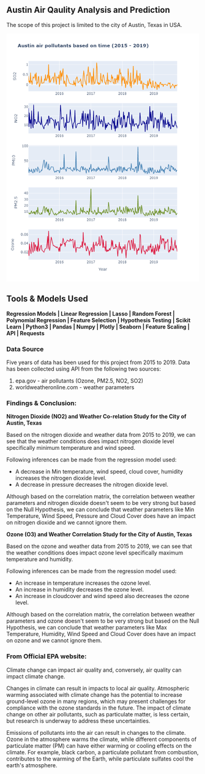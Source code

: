 ##  Austin Air Qaulity Analysis and Prediction
The scope of this project is limited to the city of Austin, Texas in USA.

![Austin Air Pollutants](images/img2.png)

##  Tools & Models Used
**Regression Models | Linear Regression | Lasso | Random Forest | Polynomial Regression | Feature Selection | Hypothesis Testing | Scikit Learn | Python3 | Pandas | Numpy | Plotly | Seaborn | Feature Scaling | API | Requests** 

### Data Source
Five years of data has been used for this project from 2015 to 2019. Data has been collected using API from the following two sources:
1. epa.gov - air pollutants (Ozone, PM2.5, NO2, SO2)
2. worldweatheronline.com - weather parameters

### Findings & Conclusion: 

**Nitrogen Dioxide (NO2) and Weather Co-relation Study for the City of Austin, Texas**   

Based on the nitrogen dioxide and weather data from 2015 to 2019, we can see that the weather conditions does impact nitrogen dioxide level specifically minimum temperature and wind speed.

Following inferences can be made from the regression model used:

*   A decrease in Min temperature, wind speed, cloud cover, humidity increases the nitrogen dioxide level.
*   A decrease in pressure decreases the nitrogen dioxide level.

Although based on the correlation matrix, the correlation between weather parameters and nitrogen dioxide doesn't seem to be very strong but based on the Null Hypothesis, we can conclude that weather parameters like Min Temperature, Wind Speed, Pressure and Cloud Cover does have an impact on nitrogen dioxide and we cannot ignore them. 

**Ozone (O3) and Weather Correlation Study for the City of Austin, Texas**   

Based on the ozone and weather data from 2015 to 2019, we can see that the weather conditions does impact ozone level specifically maximum temperature and humidity.

Following inferences can be made from the regression model used:
*   An increase in temperature increases the ozone level.
*   An increase in humidity decreases the ozone level.
*   An increase in cloudcover and wind speed also decreases the ozone level.

Although based on the correlation matrix, the correlation between weather parameters and ozone doesn't seem to be very strong but based on the Null Hypothesis, we can conclude that weather parameters like Max Temperature, Humidity, Wind Speed and Cloud Cover does have an impact on ozone and we cannot ignore them.

### From Official EPA website:

Climate change can impact air quality and, conversely, air quality can impact climate change. 

Changes in climate can result in impacts to local air quality. Atmospheric warming associated with climate change has the potential to increase ground-level ozone in many regions, which may present challenges for compliance with the ozone standards in the future. The impact of climate change on other air pollutants, such as particulate matter, is less certain, but research is underway to address these uncertainties.

Emissions of pollutants into the air can result in changes to the climate. Ozone in the atmosphere warms the climate, while different components of particulate matter (PM) can have either warming or cooling effects on the climate. For example, black carbon, a particulate pollutant from combustion, contributes to the warming of the Earth, while particulate sulfates cool the earth's atmosphere.